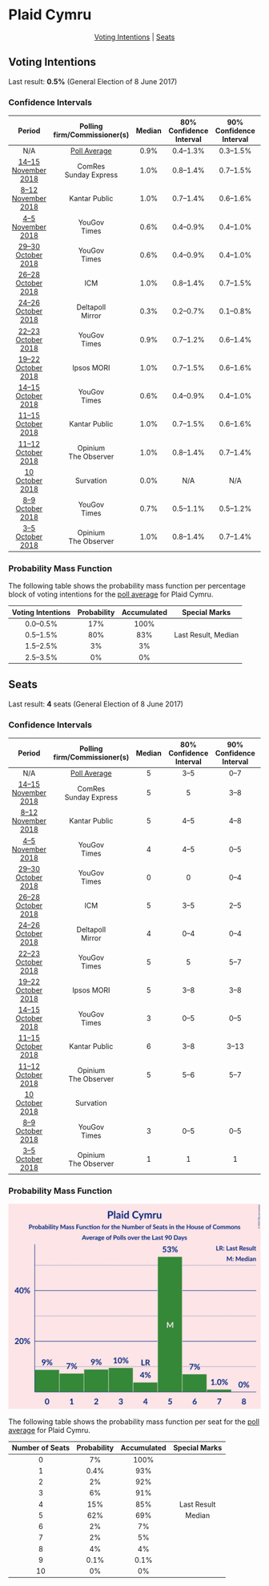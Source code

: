 # Plaid Cymru

<p align="center"><a href="#voting-intentions">Voting Intentions</a> | <a href="#seats">Seats</a></p>

## Voting Intentions

Last result: **0.5%** (General Election of 8 June 2017)

### Confidence Intervals

| Period     | Polling firm/Commissioner(s) | Median | 80% Confidence Interval | 90% Confidence Interval | 95% Confidence Interval | 99% Confidence Interval |
|:----------:|:----------------:|:-----------:|:-----------------------:|:-----------------------:|:-----------------------:|:-----------------------:|
| N/A | [Poll Average](average.html) | 0.9% | 0.4–1.3% | 0.3–1.5% | 0.2–1.6% | 0.1–1.8% |
| [14–15 November 2018](2018-11-15-ComRes.html) | ComRes <br> Sunday Express | 1.0% | 0.8–1.4% | 0.7–1.5% | 0.6–1.5% | 0.5–1.7% |
| [8–12 November 2018](2018-11-12-KantarPublic.html) | Kantar Public | 1.0% | 0.7–1.4% | 0.6–1.6% | 0.5–1.7% | 0.4–2.0% |
| [4–5 November 2018](2018-11-05-YouGov.html) | YouGov <br> Times | 0.6% | 0.4–0.9% | 0.4–1.0% | 0.3–1.1% | 0.3–1.3% |
| [29–30 October 2018](2018-10-30-YouGov.html) | YouGov <br> Times | 0.6% | 0.4–0.9% | 0.4–1.0% | 0.3–1.1% | 0.3–1.3% |
| [26–28 October 2018](2018-10-28-ICM.html) | ICM | 1.0% | 0.8–1.4% | 0.7–1.5% | 0.7–1.6% | 0.6–1.8% |
| [24–26 October 2018](2018-10-26-Deltapoll.html) | Deltapoll <br> Mirror | 0.3% | 0.2–0.7% | 0.1–0.8% | 0.1–0.9% | 0.1–1.1% |
| [22–23 October 2018](2018-10-23-YouGov.html) | YouGov <br> Times | 0.9% | 0.7–1.2% | 0.6–1.4% | 0.5–1.4% | 0.5–1.6% |
| [19–22 October 2018](2018-10-22-IpsosMORI.html) | Ipsos MORI | 1.0% | 0.7–1.5% | 0.6–1.6% | 0.5–1.8% | 0.4–2.0% |
| [14–15 October 2018](2018-10-15-YouGov.html) | YouGov <br> Times | 0.6% | 0.4–0.9% | 0.4–1.0% | 0.3–1.1% | 0.3–1.3% |
| [11–15 October 2018](2018-10-15-KantarPublic.html) | Kantar Public | 1.0% | 0.7–1.5% | 0.6–1.6% | 0.5–1.7% | 0.4–2.0% |
| [11–12 October 2018](2018-10-12-Opinium.html) | Opinium <br> The Observer | 1.0% | 0.8–1.4% | 0.7–1.4% | 0.6–1.5% | 0.5–1.7% |
| [10 October 2018](2018-10-10-Survation.html) | Survation | 0.0% | N/A | N/A | N/A | N/A |
| [8–9 October 2018](2018-10-09-YouGov.html) | YouGov <br> Times | 0.7% | 0.5–1.1% | 0.5–1.2% | 0.4–1.3% | 0.3–1.5% |
| [3–5 October 2018](2018-10-05-Opinium.html) | Opinium <br> The Observer | 1.0% | 0.8–1.4% | 0.7–1.4% | 0.6–1.5% | 0.5–1.7% |

### Probability Mass Function

The following table shows the probability mass function per percentage block of voting intentions for the [poll average](average.html) for Plaid Cymru.

| Voting Intentions | Probability | Accumulated | Special Marks |
|:-----------------:|:-----------:|:-----------:|:-------------:|
| 0.0–0.5% | 17% | 100% |  |
| 0.5–1.5% | 80% | 83% | Last Result, Median |
| 1.5–2.5% | 3% | 3% |  |
| 2.5–3.5% | 0% | 0% |  |


## Seats

Last result: **4** seats (General Election of 8 June 2017)

### Confidence Intervals

| Period     | Polling firm/Commissioner(s) | Median | 80% Confidence Interval | 90% Confidence Interval | 95% Confidence Interval | 99% Confidence Interval |
|:----------:|:----------------:|:------:|:-----------------------:|:-----------------------:|:-----------------------:|:-----------------------:|
| N/A | [Poll Average](average.html) | 5 | 3–5 | 0–7 | 0–8 | 0–8 |
| [14–15 November 2018](2018-11-15-ComRes.html) | ComRes <br> Sunday Express | 5 | 5 | 3–8 | 2–8 | 2–8 |
| [8–12 November 2018](2018-11-12-KantarPublic.html) | Kantar Public | 5 | 4–5 | 4–8 | 4–8 | 4–8 |
| [4–5 November 2018](2018-11-05-YouGov.html) | YouGov <br> Times | 4 | 4–5 | 0–5 | 0–5 | 0–5 |
| [29–30 October 2018](2018-10-30-YouGov.html) | YouGov <br> Times | 0 | 0 | 0–4 | 0–5 | 0–5 |
| [26–28 October 2018](2018-10-28-ICM.html) | ICM | 5 | 3–5 | 2–5 | 2–5 | 2–5 |
| [24–26 October 2018](2018-10-26-Deltapoll.html) | Deltapoll <br> Mirror | 4 | 0–4 | 0–4 | 0–5 | 0–5 |
| [22–23 October 2018](2018-10-23-YouGov.html) | YouGov <br> Times | 5 | 5 | 5–7 | 5–10 | 5–10 |
| [19–22 October 2018](2018-10-22-IpsosMORI.html) | Ipsos MORI | 5 | 3–8 | 3–8 | 3–8 | 3–8 |
| [14–15 October 2018](2018-10-15-YouGov.html) | YouGov <br> Times | 3 | 0–5 | 0–5 | 0–5 | 0–5 |
| [11–15 October 2018](2018-10-15-KantarPublic.html) | Kantar Public | 6 | 3–8 | 3–13 | 3–13 | 0–14 |
| [11–12 October 2018](2018-10-12-Opinium.html) | Opinium <br> The Observer | 5 | 5–6 | 5–7 | 5–7 | 5–7 |
| [10 October 2018](2018-10-10-Survation.html) | Survation |  |  |  |  |  |
| [8–9 October 2018](2018-10-09-YouGov.html) | YouGov <br> Times | 3 | 0–5 | 0–5 | 0–5 | 0–5 |
| [3–5 October 2018](2018-10-05-Opinium.html) | Opinium <br> The Observer | 1 | 1 | 1 | 1 | 1 |

### Probability Mass Function

![Graph with seats probability mass function not yet produced](average-seats-pmf-plaidcymru.png "Seats Probability Mass Function")

The following table shows the probability mass function per seat for the [poll average](average.html) for Plaid Cymru.

| Number of Seats | Probability | Accumulated | Special Marks |
|:---------------:|:-----------:|:-----------:|:-------------:|
| 0 | 7% | 100% |  |
| 1 | 0.4% | 93% |  |
| 2 | 2% | 92% |  |
| 3 | 6% | 91% |  |
| 4 | 15% | 85% | Last Result |
| 5 | 62% | 69% | Median |
| 6 | 2% | 7% |  |
| 7 | 2% | 5% |  |
| 8 | 4% | 4% |  |
| 9 | 0.1% | 0.1% |  |
| 10 | 0% | 0% |  |


